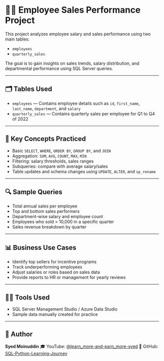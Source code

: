 # 👩‍💼 Employee Sales Performance Project

This project analyzes employee salary and sales performance using two main tables:

* `employees`
* `quarterly_sales`

The goal is to gain insights on sales trends, salary distribution, and departmental performance using SQL Server queries.

---

## 🗂️ Tables Used

* `employees` — Contains employee details such as `id`, `first_name`, `last_name`, `department`, and `salary`
* `quarterly_sales` — Contains quarterly sales per employee for Q1 to Q4 of 2022

---

## 🧠 Key Concepts Practiced

* Basic `SELECT`, `WHERE`, `ORDER BY`, `GROUP BY`, and `JOIN`
* Aggregation: `SUM`, `AVG`, `COUNT`, `MAX`, `MIN`
* Filtering: salary thresholds, sales ranges
* Subqueries: compare with average salary/sales
* Table updates and schema changes using `UPDATE`, `ALTER`, and `sp_rename`

---

## 🔍 Sample Queries

* Total annual sales per employee
* Top and bottom sales performers
* Department-wise salary and employee count
* Employees who sold > 10,000 in a specific quarter
* Sales revenue breakdown by quarter

---

## 📊 Business Use Cases

* Identify top sellers for incentive programs
* Track underperforming employees
* Adjust salaries or roles based on sales data
* Provide reports to HR or management for yearly reviews

---

## 👨‍💻 Tools Used

* SQL Server Management Studio / Azure Data Studio
* Sample data manually created for practice

---

## 🔗 Author

**Syed Moinuddin**
🎓 YouTube: [@learn\_more-and-earn\_more-syed](https://youtube.com/@learn_more-and-earn_more-syed)
📁 GitHub: [SQL-Python-Learning-Journey](https://github.com/Syed-Moinuddin2025)
